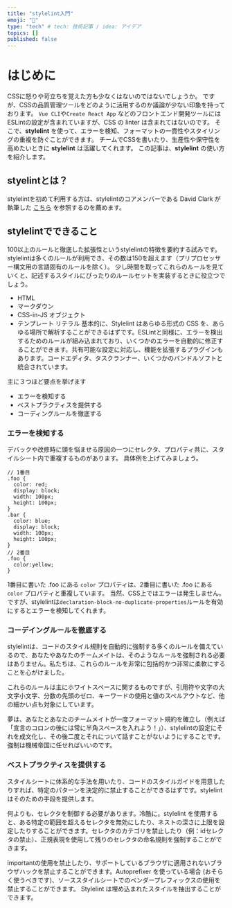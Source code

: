 ```yaml
---
title: "stylelint入門"
emoji: "🌊"
type: "tech" # tech: 技術記事 / idea: アイデア
topics: []
published: false
---
```

# はじめに
CSSに怒りや苛立ちを覚えた方も少なくはないのではないでしょうか。
ですが、CSSの品質管理ツールをどのように活用するのか議論が少ない印象を持っております。
`Vue CLI`や`Create React App` などのフロントエンド開発ツールには ESLintの設定が含まれていますが、CSS の linter は含まれてはないのです。
そこで、**stylelint** を使って、エラーを検知、フォーマットの一貫性やスタイリングの重複を防ぐことができます。
チームでCSSを書いたり、生産性や保守性を高めたいときに **stylelint** は活躍してくれます。
この記事は、**stylelint** の使い方を紹介します。

## styelintとは？
stylelintを初めて利用する方は、stylelintのコアメンバーである David Clark が執筆した [こちら](https://css-tricks.com/stylelint/) を参照するのを薦めます。

## stylelintでできること
100以上のルールと徹底した拡張性というstylelintの特徴を要約する試みです。
stylelintは多くのルールが利用でき、その数は150を超えます（プリプロセッサー構文用の言語固有のルールを除く）。
少し時間を取ってこれらのルールを見ていくと、記述するスタイルにぴったりのルールセットを実装するときに役立つでしょう。

- HTML
- マークダウン
- CSS-in-JS オブジェクト
- テンプレート リテラル
基本的に、Stylelint はあらゆる形式の CSS を、あらゆる場所で解析することができるはずです。ESLintと同様に、エラーを検出するためのルールが組み込まれており、いくつかのエラーを自動的に修正することができます。共有可能な設定に対応し、機能を拡張するプラグインもあります。コードエディタ、タスクランナー、いくつかのバンドルソフトと統合されています。

主に３つほど要点を挙げます
- エラーを検知する
- ベストプラクティスを提供する
- コーディングルールを徹底する

### エラーを検知する
デバックや改修時に頭を悩ませる原因の一つにセレクタ、プロパティ共に、スタイルシート内で重複するものがあります。
具体例を上げてみましょう。
```css:example
// 1番目
.foo {
  color: red;
  display: block;
  width: 100px;
  height: 100px;
}
.bar {
  color: blue;
  display: block;
  width: 100px;
  height: 100px;    
}
// 2番目
.foo {
  color:yellow;
}
```
1番目に書いた .foo にある `color` プロパティは、2番目に書いた .foo にある `color` プロパティと重複しています。
当然、CSS上ではエラーは発生しません。ですが、stylelintは`declaration-block-no-duplicate-properties`ルールを有効にするとエラーを検知してくれます。

### コーデイングルールを徹底する
stylelintは、コードのスタイル規則を自動的に強制する多くのルールを備えているので、あなたやあなたのチームメイトは、そのようなルールを強制される必要はありません。私たちは、これらのルールを非常に包括的かつ非常に柔軟にすることを心がけました。

これらのルールは主にホワイトスペースに関するものですが、引用符や文字の大文字小文字、分数の先頭のゼロ、キーワードの使用と値のスペルアウトなど、他の細かい点も対象にしています。

夢は、あなたとあなたのチームメイトが一度フォーマット規約を確立し（例えば「宣言のコロンの後には常に半角スペースを入れよう！」）、stylelintの設定にそれを成文化し、その後二度とそれについて話すことがないようにすることです。強制は機械帝国に任せればいいのです。

### ベストプラクティスを提供する
スタイルシートに体系的な手法を用いたり、コードのスタイルガイドを用意したりすれば、特定のパターンを決定的に禁止することができるはずです。stylelintはそのための手段を提供します。

何よりも、セレクタを制御する必要があります。冷酷に。stylelint を使用すると、ある特定の範囲を超えるセレクタを無効にしたり、ネストの深さに上限を設定したりすることができます。セレクタのカテゴリを禁止したり（例：idセレクタの禁止）、正規表現を使用して残りのセレクタの命名規則を強制することができます。

importantの使用を禁止したり、サポートしているブラウザに適用されないブラウザハックを禁止することができます。Autoprefixer を使っている場合 (おそらく使うべきです)、ソーススタイルシートでのベンダープレフィックスの使用を禁止することができます。
Stylelint は埋め込まれたスタイルを抽出することができます。
